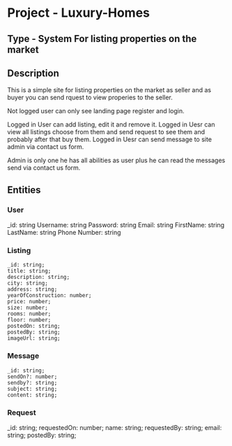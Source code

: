 # Project - Luxury-Homes 

## Type - System For listing properties on the market 

## Description

This is a simple site for listing properties on the market as seller 
and as buyer you can send rquest to view properies to the seller.

Not logged user can only see landing page register and login.

Logged in User can add listing, edit it and remove it.
Logged in Uesr can view all listings choose from them and
send request to see them and probably after that buy them.
Logged in Uesr can send message to site admin via contact us form.

Admin is only one he has all abilities as user plus he can read
the messages send via contact us form.

## Entities

### User 
  _id: string
  Username: string
  Password: string
  Email: string
  FirstName: string
  LastName: string
  Phone Number: string

### Listing 
    _id: string;
    title: string;
    description: string;
    city: string;
    address: string;
    yearOfConstruction: number;
    price: number;
    size: number;
    rooms: number;
    floor: number;
    postedOn: string;
    postedBy: string;
    imageUrl: string;

### Message 
    _id: string;
    sendOn?: number;
    sendby?: string;
    subject: string;
    content: string;

### Request
  _id: string;
  requestedOn: number;
  name: string;
  requestedBy: string;
  email: string;
  postedBy: string;
